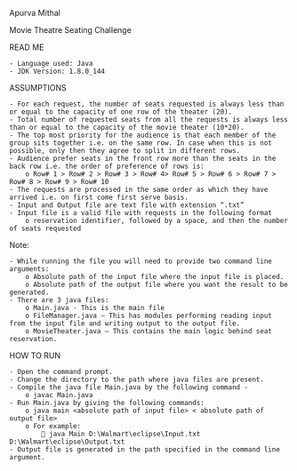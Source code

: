 Apurva Mithal

Movie Theatre Seating Challenge

READ ME

	- Language used: Java
	- JDK Version: 1.8.0_144

ASSUMPTIONS

	- For each request, the number of seats requested is always less than or equal to the capacity of one row of the theater (20).
	- Total number of requested seats from all the requests is always less than or equal to the capacity of the movie theater (10*20).
	- The top most priority for the audience is that each member of the group sits together i.e. on the same row. In case when this is not 	  	possible, only then they agree to split in different rows.
	- Audience prefer seats in the front row more than the seats in the back row i.e. the order of preference of rows is:
		o Row# 1 > Row# 2 > Row# 3 > Row# 4> Row# 5 > Row# 6 > Row# 7 > Row# 8 > Row# 9 > Row# 10
	- The requests are processed in the same order as which they have arrived i.e. on first come first serve basis.
	- Input and Output file are text file with extension “.txt”
	- Input file is a valid file with requests in the following format 
		o reservation identifier, followed by a space, and then the number of seats requested


Note:

	- While running the file you will need to provide two command line arguments:
		o Absolute path of the input file where the input file is placed.
		o Absolute path of the output file where you want the result to be generated.
	- There are 3 java files:
		o Main.java - This is the main file
		o FileManager.java – This has modules performing reading input from the input file and writing output to the output file.
		o MovieTheater.java – This contains the main logic behind seat reservation. 

HOW TO RUN

	- Open the command prompt. 
	- Change the directory to the path where java files are present.
	- Compile the java file Main.java by the following command -
		o javac Main.java
	- Run Main.java by giving the following commands:
		o java main <absolute path of input file> < absolute path of output file>
		o For example: 
			 java Main D:\Walmart\eclipse\Input.txt D:\Walmart\eclipse\Output.txt
	- Output file is generated in the path specified in the command line argument.



